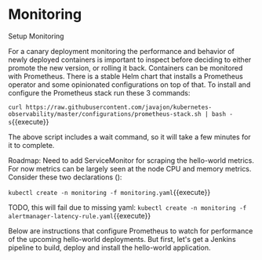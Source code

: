 # Monitoring #

Setup Monitoring

For a canary deployment monitoring the performance and behavior of newly deployed containers is important to inspect before deciding to either promote the new version, or rolling it back. Containers can be monitored with Prometheus. There is a stable Helm chart that installs a Prometheus operator and some opinionated configurations on top of that. To install and configure the Prometheus stack run these 3 commands:

`curl https://raw.githubusercontent.com/javajon/kubernetes-observability/master/configurations/prometheus-stack.sh | bash -s`{{execute}}

The above script includes a wait command, so it will take a few minutes for it to complete.

Roadmap: Need to add ServiceMonitor for scraping the hello-world metrics. For now metrics can be largely seen at the node CPU and memory metrics. Consider these two declarations ():

`kubectl create -n monitoring -f monitoring.yaml`{{execute}}

TODO, this will fail due to missing yaml:
`kubectl create -n monitoring -f alertmanager-latency-rule.yaml`{{execute}}

Below are instructions that configure Prometheus to watch for performance of the upcoming hello-world deployments. But first, let's get a Jenkins pipeline to build, deploy and install the hello-world application.
